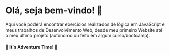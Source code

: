 # Olá, seja bem-vindo! :wave: 

Aqui você poderá encontrar exercícios realizados de lógica em JavaScript e meus trabalhos de Desenvolvimento Web, desde meu primeiro Website até o meu último projeto (autônomo ou feito em algum curso/bootcamp). 

 #### 	

 #### :rocket: It´s Adventure Time! :rocket:



